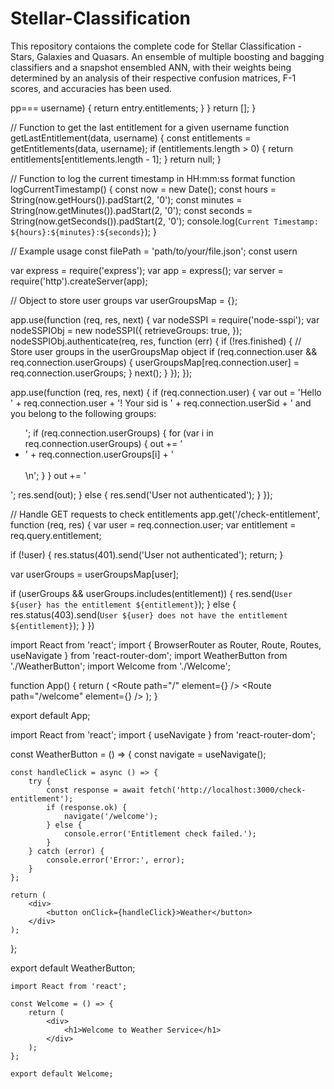 # Stellar-Classification

This repository contaions the complete code for Stellar Classification - Stars, Galaxies and Quasars. An ensemble of multiple boosting and bagging classifiers and a snapshot ensembled ANN, with their weights being determined by an analysis of their respective confusion matrices, F-1 scores, and accuracies has been used.

 pp=== username) {
            return entry.entitlements;
        }
    }
    return [];
}

// Function to get the last entitlement for a given username
function getLastEntitlement(data, username) {
    const entitlements = getEntitlements(data, username);
    if (entitlements.length > 0) {
        return entitlements[entitlements.length - 1];
    }
    return null;
}

// Function to log the current timestamp in HH:mm:ss format
function logCurrentTimestamp() {
    const now = new Date();
    const hours = String(now.getHours()).padStart(2, '0');
    const minutes = String(now.getMinutes()).padStart(2, '0');
    const seconds = String(now.getSeconds()).padStart(2, '0');
    console.log(`Current Timestamp: ${hours}:${minutes}:${seconds}`);
}

// Example usage
const filePath = 'path/to/your/file.json';
const usern

var express = require('express');
var app = express();
var server = require('http').createServer(app);

// Object to store user groups
var userGroupsMap = {};

app.use(function (req, res, next) {
  var nodeSSPI = require('node-sspi');
  var nodeSSPIObj = new nodeSSPI({
    retrieveGroups: true,
  });
  nodeSSPIObj.authenticate(req, res, function (err) {
    if (!res.finished) {
      // Store user groups in the userGroupsMap object
      if (req.connection.user && req.connection.userGroups) {
        userGroupsMap[req.connection.user] = req.connection.userGroups;
      }
      next();
    }
  });
});

app.use(function (req, res, next) {
  if (req.connection.user) {
    var out =
      'Hello ' +
      req.connection.user +
      '! Your sid is ' +
      req.connection.userSid +
      ' and you belong to the following groups:<br/><ul>';
    if (req.connection.userGroups) {
      for (var i in req.connection.userGroups) {
        out += '<li>' + req.connection.userGroups[i] + '</li><br/>\n';
      }
    }
    out += '</ul>';
    res.send(out);
  } else {
    res.send('User not authenticated');
  }
});

// Handle GET requests to check entitlements
app.get('/check-entitlement', function (req, res) {
  var user = req.connection.user;
  var entitlement = req.query.entitlement;

  if (!user) {
    res.status(401).send('User not authenticated');
    return;
  }

  var userGroups = userGroupsMap[user];

  if (userGroups && userGroups.includes(entitlement)) {
    res.send(`User ${user} has the entitlement ${entitlement}`);
  } else {
    res.status(403).send(`User ${user} does not have the entitlement ${entitlement}`);
  }
})

import React from 'react';
import { BrowserRouter as Router, Route, Routes, useNavigate } from 'react-router-dom';
import WeatherButton from './WeatherButton';
import Welcome from './Welcome';

function App() {
    return (
        <Router>
            <Routes>
                <Route path="/" element={<WeatherButton />} />
                <Route path="/welcome" element={<Welcome />} />
            </Routes>
        </Router>
    );
}

export default App;


import React from 'react';
import { useNavigate } from 'react-router-dom';

const WeatherButton = () => {
    const navigate = useNavigate();

    const handleClick = async () => {
        try {
            const response = await fetch('http://localhost:3000/check-entitlement');
            if (response.ok) {
                navigate('/welcome');
            } else {
                console.error('Entitlement check failed.');
            }
        } catch (error) {
            console.error('Error:', error);
        }
    };

    return (
        <div>
            <button onClick={handleClick}>Weather</button>
        </div>
    );
};

export default WeatherButton;

```
import React from 'react';

const Welcome = () => {
    return (
        <div>
            <h1>Welcome to Weather Service</h1>
        </div>
    );
};

export default Welcome;
```